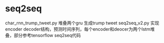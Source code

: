 # seq2seq
char_rnn_trump_tweet.py  堆叠两个gru 生成trump tweet
seq2seq_v2.py 实现encoder decoder结构，预测时间序列，每个encoder和deocer为两个lstm堆叠，部分参考tensorflow seq2seq代码

